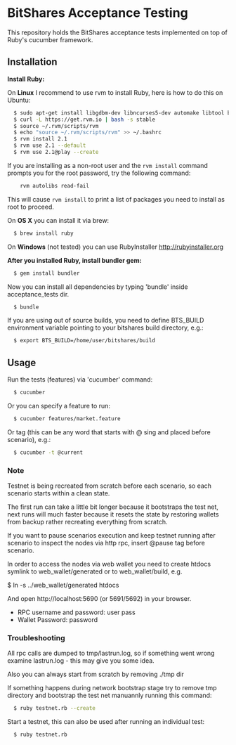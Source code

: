 # BitShares Acceptance Testing

This repository holds the BitShares acceptance tests implemented on top of Ruby's cucumber framework.


## Installation

**Install Ruby:**

On **Linux** I recommend to use rvm to install Ruby, here is how to do this on Ubuntu:

``` bash
  $ sudo apt-get install libgdbm-dev libncurses5-dev automake libtool bison libffi-dev curl gawk libyaml-dev libsqlite3-dev sqlite3
  $ curl -L https://get.rvm.io | bash -s stable
  $ source ~/.rvm/scripts/rvm
  $ echo "source ~/.rvm/scripts/rvm" >> ~/.bashrc
  $ rvm install 2.1
  $ rvm use 2.1 --default
  $ rvm use 2.1@play --create
```

If you are installing as a non-root user and the `rvm install` command prompts you for the root password, try the following command:

``` bash
    rvm autolibs read-fail
```

This will cause `rvm install` to print a list of packages you need to install as root to proceed.

On **OS X** you can install it via brew:
```bash
  $ brew install ruby
```

On **Windows** (not tested) you can use RubyInstaller http://rubyinstaller.org


**After you installed Ruby, install bundler gem:**
```bash
  $ gem install bundler
```

Now you can install all dependencies by typing 'bundle' inside acceptance_tests dir.
```bash
  $ bundle
```


If you are using out of source builds, you need to define BTS_BUILD environment variable pointing to your bitshares build directory, e.g.:
```bash
  $ export BTS_BUILD=/home/user/bitshares/build
```

## Usage

Run the tests (features) via 'cucumber' command:
```bash
  $ cucumber
```

Or you can specify a feature to run:
```bash
  $ cucumber features/market.feature
```

Or tag (this can be any word that starts with @ sing and placed before scenario), e.g.:
```bash
  $ cucumber -t @current
```

### Note

Testnet is being recreated from scratch before each scenario, so each scenario starts within a clean state.

The first run can take a little bit longer because it bootstraps the test net, next runs will much faster because it resets the state by restoring wallets from backup rather recreating everything from scratch.

If you want to pause scenarios execution and keep testnet running after scenario to inspect the nodes via http rpc, insert @pause tag before scenario.

In order to access the nodes via web wallet you need to create htdocs symlink to web_wallet/generated or to web_wallet/build, e.g.

  $ ln -s ../web_wallet/generated htdocs

And open http://localhost:5690 (or 5691/5692) in your browser.

* RPC username and password: user pass
* Wallet Password: password


### Troubleshooting

All rpc calls are dumped to tmp/lastrun.log, so if something went wrong examine lastrun.log - this may give you some idea.

Also you can always start from scratch by removing ./tmp dir

If something happens during network bootstrap stage try to remove tmp directory and bootstrap the test net manuannly running this command:

```bash
  $ ruby testnet.rb --create
```

Start a testnet, this can also be used after running an individual test:

```bash
  $ ruby testnet.rb
```
